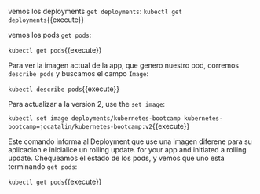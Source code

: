 vemos los deployments `get deployments`:
`kubectl get deployments`{{execute}}

vemos los pods `get pods`:

`kubectl get pods`{{execute}}

Para ver la imagen actual de la app, que genero nuestro pod, corremos  `describe pods` y buscamos el campo `Image`:

`kubectl describe pods`{{execute}}

Para actualizar a la version 2, use the `set image`:

`kubectl set image deployments/kubernetes-bootcamp kubernetes-bootcamp=jocatalin/kubernetes-bootcamp:v2`{{execute}}

Este comando informa al  Deployment que use una imagen diferene para su aplicacion e inicialice un rolling update. for your app and initiated a rolling update. Chequeamos el estado de los pods, y vemos que uno esta terminando `get pods`:

`kubectl get pods`{{execute}}

